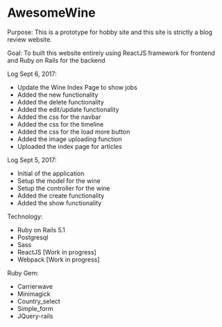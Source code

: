 # AwesomeWine

Purpose: This is a prototype for hobby site and this site is strictly a blog review website.

Goal: To built this website entirely using ReactJS framework for frontend and Ruby on Rails for the backend

Log Sept 6, 2017:
- Update the Wine Index Page to show jobs
- Added the new functionality
- Added the delete functionality
- Added the edit/update functionality
- Added the css for the navbar
- Added the css for the timeline
- Added the css for the load more button
- Added the image uploading function
- Uploaded the index page for articles

Log Sept 5, 2017:
- Initial of the application
- Setup the model for the wine
- Setup the controller for the wine
- Added the create functionality
- Added the show functionality


Technology:
- Ruby on Rails 5.1
- Postgresql
- Sass
- ReactJS [Work in progress]
- Webpack [Work in progress]

Ruby Gem:
- Carrierwave
- Minimagick
- Country_select
- Simple_form
- JQuery-rails